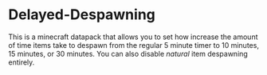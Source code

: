 # Delayed-Despawning
This is a minecraft datapack that allows you to set how increase the amount of time items take to despawn from the regular 5 minute timer to 10 minutes, 15 minutes, or 30 minutes. You can also disable *natural* item despawning entirely.
